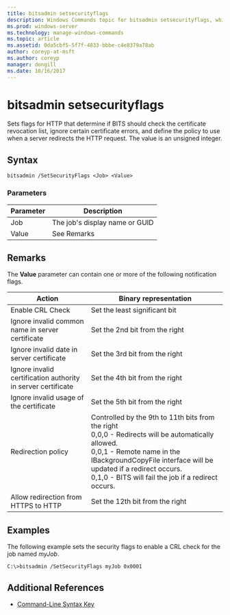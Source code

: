 ```yaml
---
title: bitsadmin setsecurityflags
description: Windows Commands topic for bitsadmin setsecurityflags, which sets flags for HTTP that determine if BITS should check the certificate revocation list, ignore certain certificate errors, and define the policy to use when a server redirects the HTTP request.
ms.prod: windows-server
ms.technology: manage-windows-commands
ms.topic: article
ms.assetid: 0da5cbf5-5f7f-4833-bbbe-c4e8379a78ab
author: coreyp-at-msft
ms.author: coreyp
manager: dongill
ms.date: 10/16/2017
---
```


# bitsadmin setsecurityflags

Sets flags for HTTP that determine if BITS should check the certificate revocation list, ignore certain certificate errors, and define the policy to use when a server redirects the HTTP request. The value is an unsigned integer.

## Syntax

```
bitsadmin /SetSecurityFlags <Job> <Value>
```

### Parameters

|Parameter|Description|
|---------|-----------|
|Job|The job's display name or GUID|
|Value|See Remarks|

## Remarks

The **Value** parameter can contain one or more of the following notification flags.

|Action|Binary representation|
|------|---------------------|
|Enable CRL Check|Set the least significant bit|
|Ignore invalid common name in server certificate|Set the 2nd bit from the right|
|Ignore invalid date in server certificate|Set the 3rd bit from the right|
|Ignore invalid certification authority in server certificate|Set the 4th bit from the right|
|Ignore invalid usage of the certificate|Set the 5th bit from the right|
|Redirection policy|Controlled by the 9th to 11th bits from the right</br>0,0,0 - Redirects will be automatically allowed.</br>0,0,1 - Remote name in the IBackgroundCopyFile interface will be updated if a redirect occurs.</br>0,1,0 - BITS will fail the job if a redirect occurs.|
|Allow redirection from HTTPS to HTTP|Set the 12th bit from the right|

## <a name=BKMK_examples></a>Examples

The following example sets the security flags to enable a CRL check for the job named *myJob*.
```
C:\>bitsadmin /SetSecurityFlags myJob 0x0001
```

## Additional References

- [Command-Line Syntax Key](command-line-syntax-key.md)